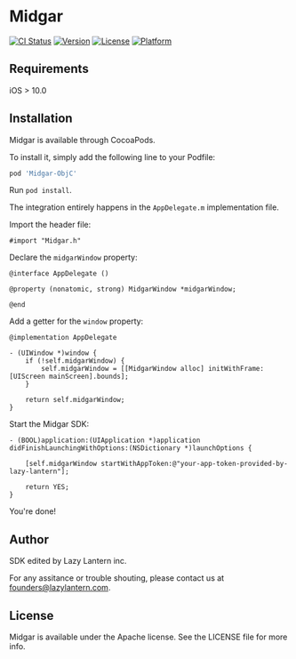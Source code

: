 # Midgar

[![CI Status](https://img.shields.io/travis/bastienbeurier/Midgar.svg?style=flat)](https://travis-ci.org/bastienbeurier/Midgar)
[![Version](https://img.shields.io/cocoapods/v/Midgar.svg?style=flat)](https://cocoapods.org/pods/Midgar)
[![License](https://img.shields.io/cocoapods/l/Midgar.svg?style=flat)](https://cocoapods.org/pods/Midgar)
[![Platform](https://img.shields.io/cocoapods/p/Midgar.svg?style=flat)](https://cocoapods.org/pods/Midgar)

## Requirements

iOS > 10.0

## Installation

Midgar is available through CocoaPods. 

To install it, simply add the following line to your Podfile:

```ruby
pod 'Midgar-ObjC'
```

Run `pod install`.

The integration entirely happens in the `AppDelegate.m` implementation file.

Import the header file:

```
#import "Midgar.h"
```

Declare the `midgarWindow` property:

```
@interface AppDelegate ()

@property (nonatomic, strong) MidgarWindow *midgarWindow;

@end
```

Add a getter for the `window` property:

```
@implementation AppDelegate

- (UIWindow *)window {
    if (!self.midgarWindow) {
        self.midgarWindow = [[MidgarWindow alloc] initWithFrame:[UIScreen mainScreen].bounds];
    }

    return self.midgarWindow;
}
```

Start the Midgar SDK:

```
- (BOOL)application:(UIApplication *)application didFinishLaunchingWithOptions:(NSDictionary *)launchOptions {

    [self.midgarWindow startWithAppToken:@"your-app-token-provided-by-lazy-lantern"];
    
    return YES;
}
```

You're done!

## Author

SDK edited by Lazy Lantern inc. 

For any assitance or trouble shouting, please contact us at founders@lazylantern.com.

## License

Midgar is available under the Apache license. See the LICENSE file for more info.
